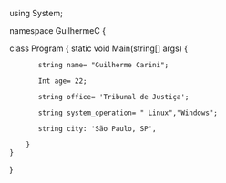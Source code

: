 using System;

namespace GuilhermeC
{
   
   class Program
    {
        static void Main(string[] args)
        {
        
           string name= "Guilherme Carini";
           
           Int age= 22;
           
           string office= 'Tribunal de Justiça';
           
           string system_operation= " Linux","Windows";
           
           string city: 'São Paulo, SP',
           
        }
    }
}
